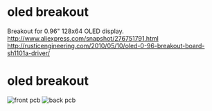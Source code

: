 oled breakout
=====
Breakout for 0.96" 128x64 OLED display.  
http://www.aliexpress.com/snapshot/276751791.html  
http://rusticengineering.com/2010/05/10/oled-0-96-breakout-board-sh1101a-driver/  

oled breakout
=====
![front pcb](https://raw.github.com/noahp/usb_pwrmon/oled_brkout/hw/front.png)
![back pcb](https://raw.github.com/noahp/usb_pwrmon/oled_brkout/hw/back.png)
